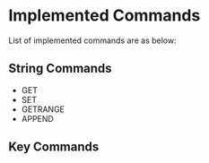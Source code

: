 # Implemented Commands
List of implemented commands are as below:

String Commands
---------------
* GET
* SET
* GETRANGE
* APPEND

Key Commands
------------
